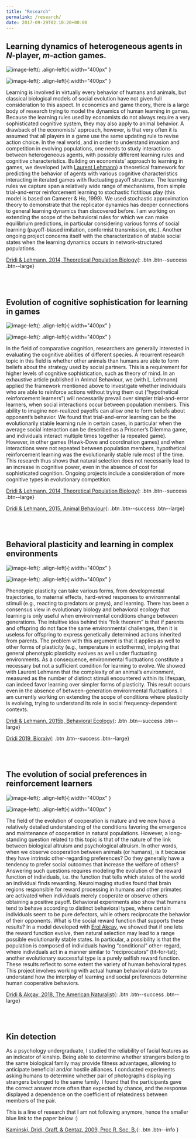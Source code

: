 ```yaml
---
title: "Research"
permalink: /research/
date: 2017-09-29T02:10:20+00:00
---
```


## Learning dynamics of heterogeneous agents in *N*-player, *m*-action games. <a name="learnGames"></a>

![image-left](/assets/images/Fig2.jpg){: .align-left}{:width="400px" }

![image-left](/assets/images/eqnTPB.jpeg){: .align-left}{:width="400px" }



Learning is involved in virtually every behavior of humans and animals, but classical biological models of social evolution have not given full consideration to this aspect. In economics and game theory, there is a large body of research trying to model the dynamics of human learning in games. Because the learning rules used by economists do not always require a very sophisticated cognitive system, they may also apply to animal behavior. A drawback of the economists’ approach, however, is that very often it is assumed that all players in a game use the same updating rule to revise action choice. In the real world, and in order to understand invasion and competition in evolving populations, one needs to study interactions between heterogeneous agents, with possibly different learning rules and cognitive characteristics. Building on economists’ approach to learning in games, we developed (with [Laurent Lehmann](https://www.unil.ch/dee/en/home/menuinst/people/group-leaders/prof-laurent-lehmann.html)) a theoretical framework for predicting the behavior of agents with various cognitive characteristics interacting in iterated games with fluctuating payoff structure. The learning rules we capture span a relatively wide range of mechanisms, from simple trial-and-error reinforcement learning to stochastic fictitious play (this model is based on Camerer & Ho, 1999). We used stochastic approximation theory to demonstrate that the replicator dynamics has deeper connections to general learning dynamics than discovered before. I am working on extending the scope of the behavioral rules for which we can make equilibrium predictions, in particular considering various forms of social learning (payoff-biased imitation, conformist transmission, etc.). Another ongoing project concerns itself with the characterization of stable social states when the learning dynamics occurs in network-structured populations.

[Dridi & Lehmann, 2014, Theoretical Population Biology](http://dx.doi.org/10.1016/j.tpb.2013.09.003){: .btn .btn--success .btn--large}

<br><br>

## Evolution of cognitive sophistication for learning in games

![image-left](/assets/images/figAnBeh.jpg){: .align-left}{:width="400px" }

![image-left](/assets/images/figAnBeh2.jpg){: .align-left}{:width="400px" }


In the field of comparative cognition, researchers are generally interested in evaluating the cognitive abilities of different species. A recurrent research topic in this field is whether other animals than humans are able to form beliefs about the strategy used by social partners. This is a requirement for higher levels of cognitive sophistication, such as theory of mind. In an exhaustive article published in Animal Behaviour, we (with L. Lehmann) applied the framework mentioned above to investigate whether individuals who are able to reinforce actions without trying them out (“hypothetical reinforcement learners”) will necessarily prevail over simpler trial-and-error learners, when social interactions occur between population members. This ability to imagine non-realized payoffs can allow one to form beliefs about opponent’s behavior. We found that trial-and-error learning can be the evolutionarily stable learning rule in certain cases, in particular when the average social interaction can be described as a Prisoner’s Dilemma game, and individuals interact multiple times together (a repeated game). However, in other games (Hawk-Dove and coordination games) and when interactions were not repeated between population members, hypothetical reinforcement learning was the evolutionarily stable rule most of the time. This research thus shows that natural selection does not necessarily lead to an increase in cognitive power, even in the absence of cost for sophisticated cognition. Ongoing projects include a consideration of more cognitive types in evolutionary competition.

[Dridi & Lehmann, 2014, Theoretical Population Biology](http://dx.doi.org/10.1016/j.tpb.2013.09.003){: .btn .btn--success .btn--large}

[Dridi & Lehmann, 2015, Animal Behaviour](http://dx.doi.org/10.1016/j.anbehav.2015.01.037){: .btn .btn--success .btn--large}

<br><br>

## Behavioral plasticity and learning in complex environments

![image-left](/assets/images/figBehEco.jpg){: .align-left}{:width="400px" }

![image-left](/assets/images/figBehEco2.jpg){: .align-left}{:width="400px" }



Phenotypic plasticity can take various forms, from developmental trajectories, to maternal effects, hard-wired responses to environmental stimuli (e.g., reacting to predators or preys), and learning. There has been a consensus view in evolutionary biology and behavioral ecology that learning is only useful when environmental conditions change between generations. The intuitive idea behind this “folk theorem” is that if parents and offspring do not face the same environmental challenges, then it is useless for offspring to express genetically determined actions inherited from parents. The problem with this argument is that it applies as well to other forms of plasticity (e.g., temperature in ectotherms), implying that general phenotypic plasticity evolves as well under fluctuating environments. As a consequence, environmental fluctuations constitute a necessary but not a sufficient condition for learning to evolve. We showed with Laurent Lehmann that the complexity of an animal’s environment, measured as the number of distinct stimuli encountered within its lifespan, can indeed favor learning over simpler forms of plasticity. This result occurs even in the absence of between-generation environmental fluctuations. I am currently working on extending the scope of conditions where plasticity is evolving, trying to understand its role in social frequency-dependent contexts.

[Dridi & Lehmann, 2015b, Behavioral Ecology](http://beheco.oxfordjournals.org/content/27/3/842){: .btn .btn--success .btn--large}

[Dridi 2019, Biorxiv](https://doi.org/10.1101/509604){: .btn .btn--success .btn--large}

<br><br>

## The evolution of social preferences in reinforcement learners

![image-left](/assets/images/figAmNat.jpg){: .align-left}{:width="400px" }

![image-left](/assets/images/figAmNat2.jpg){: .align-left}{:width="400px" }


The field of the evolution of cooperation is mature and we now have a relatively detailed understanding of the conditions favoring the emergence and maintenance of cooperation in natural populations. However, a long-standing question related to this topic is that of the nature of the link between biological altruism and psychological altruism. In other words, when we observe cooperation between animals (or humans), is it because they have intrinsic other-regarding preferences? Do they generally have a tendency to prefer social outcomes that increase the welfare of others? Answering such questions requires modeling the evolution of the reward function of individuals, i.e. the function that tells which states of the world an individual finds rewarding. Neuroimaging studies found that brain regions responsible for reward processing in humans and other primates are activated when individuals merely cooperate or observe others obtaining a positive payoff. Behavioral experiments also show that humans tend to behave according to distinct behavioral types, where certain individuals seem to be pure defectors, while others reciprocate the behavior of their opponents. What is the social reward function that supports these results? In a model developed with [Erol Akçay](https://erolakcay.wordpress.com/), we showed that if one lets the reward function evolve, then natural selection may lead to a range possible evolutionarily stable states. In particular,  a possibility is that the population is composed of individuals having “conditional” other-regard, where individuals act in a manner similar to “reciprocators” (tit-for-tat); another evolutionary successful type is a purely selfish reward function. These results reflect to some extent the variety of human behavioral types. This project involves working with actual human behavioral data to understand how the interplay of learning and social preferences determine human cooperative behaviors.

[Dridi & Akçay, 2018, The American Naturalist](http://www.journals.uchicago.edu/doi/abs/10.1086/694822){: .btn .btn--success .btn--large}

<br><br>

## Kin detection

As a psychology undergraduate, I studied the reliability of facial features as an indicator of kinship. Being able to determine whether strangers belong to the same biological family may provide fitness advantages, allowing to anticipate beneficial and/or hostile alliances. I conducted experiments asking humans to determine whether pair of photographs displaying strangers belonged to the same family. I found that the participants gave the correct answer more often than expected by chance, and the response displayed a dependence on the coefficient of relatedness between members of the pair.

This is a line of research that I am not following anymore, hence the smaller blue link to the paper below :)

[Kaminski, Dridi, Graff, & Gentaz, 2009, Proc R. Soc. B.](http://rspb.royalsocietypublishing.org/content/276/1670/3193){: .btn .btn--info }
